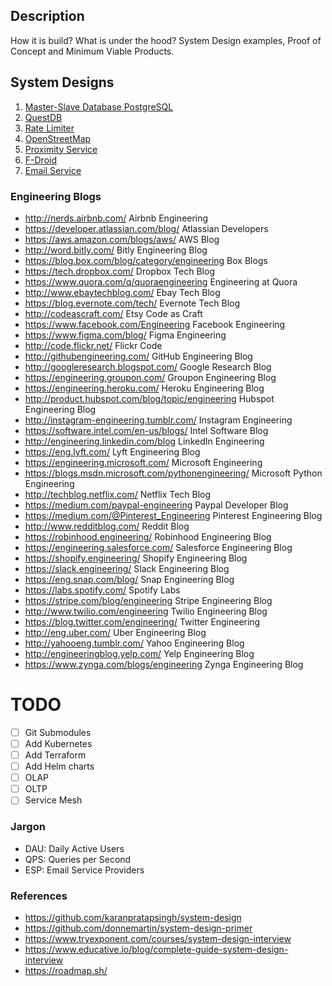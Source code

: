 ## Description
How it is build? What is under the hood? System Design examples, Proof of Concept and Minimum Viable Products.

## System Designs
1. [Master-Slave Database PostgreSQL](./master-slave-database-postgres) 
1. [QuestDB](./questdb)
1. [Rate Limiter](./rate-limiter)
1. [OpenStreetMap](./openstreetmap)
1. [Proximity Service](./proximity-service)
1. [F-Droid](./fdroid)
2. [Email Service](./email-service)


### Engineering Blogs
- http://nerds.airbnb.com/ Airbnb Engineering
- https://developer.atlassian.com/blog/ Atlassian Developers
- https://aws.amazon.com/blogs/aws/ AWS Blog
- http://word.bitly.com/ Bitly Engineering Blog
- https://blog.box.com/blog/category/engineering Box Blogs
- https://tech.dropbox.com/ Dropbox Tech Blog
- https://www.quora.com/q/quoraengineering Engineering at Quora
- http://www.ebaytechblog.com/ Ebay Tech Blog
- https://blog.evernote.com/tech/ Evernote Tech Blog
- http://codeascraft.com/ Etsy Code as Craft
- https://www.facebook.com/Engineering Facebook Engineering
- https://www.figma.com/blog/ Figma Engineering
- http://code.flickr.net/ Flickr Code
- http://githubengineering.com/ GitHub Engineering Blog
- http://googleresearch.blogspot.com/ Google Research Blog
- https://engineering.groupon.com/ Groupon Engineering Blog
- https://engineering.heroku.com/ Heroku Engineering Blog
- http://product.hubspot.com/blog/topic/engineering Hubspot Engineering Blog
- http://instagram-engineering.tumblr.com/ Instagram Engineering
- https://software.intel.com/en-us/blogs/ Intel Software Blog
- http://engineering.linkedin.com/blog LinkedIn Engineering
- https://eng.lyft.com/ Lyft Engineering Blog
- https://engineering.microsoft.com/ Microsoft Engineering
- https://blogs.msdn.microsoft.com/pythonengineering/ Microsoft Python Engineering
- http://techblog.netflix.com/ Netflix Tech Blog
- https://medium.com/paypal-engineering Paypal Developer Blog
- https://medium.com/@Pinterest_Engineering Pinterest Engineering Blog
- http://www.redditblog.com/ Reddit Blog
- https://robinhood.engineering/ Robinhood Engineering Blog
- https://engineering.salesforce.com/ Salesforce Engineering Blog
- https://shopify.engineering/ Shopify Engineering Blog
- https://slack.engineering/ Slack Engineering Blog
- https://eng.snap.com/blog/ Snap Engineering Blog
- https://labs.spotify.com/ Spotify Labs
- https://stripe.com/blog/engineering Stripe Engineering Blog
- http://www.twilio.com/engineering Twilio Engineering Blog
- https://blog.twitter.com/engineering/ Twitter Engineering
- http://eng.uber.com/ Uber Engineering Blog
- http://yahooeng.tumblr.com/ Yahoo Engineering Blog
- http://engineeringblog.yelp.com/ Yelp Engineering Blog
- https://www.zynga.com/blogs/engineering Zynga Engineering Blog

TODO
====
- [ ] Git Submodules
- [ ] Add Kubernetes
- [ ] Add Terraform
- [ ] Add Helm charts
- [ ] OLAP
- [ ] OLTP
- [ ] Service Mesh

### Jargon
* DAU: Daily Active Users
* QPS: Queries per Second
* ESP: Email Service Providers

### References
- https://github.com/karanpratapsingh/system-design
- https://github.com/donnemartin/system-design-primer
- https://www.tryexponent.com/courses/system-design-interview
- https://www.educative.io/blog/complete-guide-system-design-interview
- https://roadmap.sh/